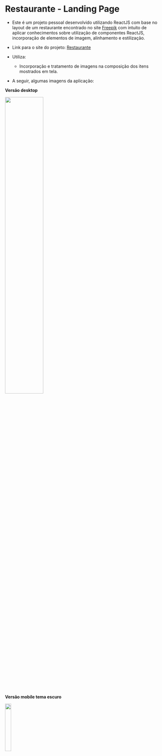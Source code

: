 # Restaurante - Landing Page

- Este é um projeto pessoal desenvolvido utilizando ReactJS com base no layout de um restaurante encontrado no site [Freepik]([https://www.frontendmentor.io/challenges/dictionary-web-app-h5wwnyuKFL](https://www.freepik.com/free-psd/restaurant-landing-page-template_7436705.htm))  com intuito de aplicar conhecimentos sobre utilização de componentes ReactJS, incorporação de elementos de imagem, alinhamento e estilização.

- Link para o site do projeto: [Restaurante](https://itsimoes.github.io/restaurante-01/)

- Utiliza:
  - Incorporação e tratamento de imagens na composição dos itens mostrados em tela.  
   
- A seguir, algumas imagens da aplicação: 

<b>Versão desktop</b>

<img src="https://user-images.githubusercontent.com/7232098/289880516-51a5f6ae-c8dc-437f-91a3-6921081ad491.png" width="50%" />

<b>Versão mobile tema escuro </b>

<img src="https://puser-images.githubusercontent.com/7232098/289880501-5bf02898-8265-480f-9391-878b3ed97b3d.png" width="20%" />
